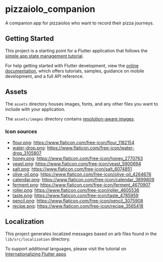 # pizzaiolo_companion

A companion app for pizzaiolos who want to record their pizza journeys.

## Getting Started

This project is a starting point for a Flutter application that follows the
[simple app state management
tutorial](https://flutter.dev/docs/development/data-and-backend/state-mgmt/simple).

For help getting started with Flutter development, view the
[online documentation](https://flutter.dev/docs), which offers tutorials,
samples, guidance on mobile development, and a full API reference.

## Assets

The `assets` directory houses images, fonts, and any other files you want to
include with your application.

The `assets/images` directory contains [resolution-aware
images](https://flutter.dev/docs/development/ui/assets-and-images#resolution-aware).

### Icon sources

- [flour.png](assets/images/icons/flour.png): https://www.flaticon.com/free-icon/flour_1182154
- [water-drop.png](assets/images/icons/water-drop.png): https://www.flaticon.com/free-icon/water-drop_3105807
- [honey.png](assets/images/icons/honey.png): https://www.flaticon.com/free-icon/honey_2770763
- [yeast.png](assets/images/icons/yeast.png): https://www.flaticon.com/free-icon/yeast_5900694
- [salt.png](assets/images/icons/salt.png): https://www.flaticon.com/free-icon/salt_6074851
- [olive-oil.png](assets/images/icons/olive-oil.png): https://www.flaticon.com/free-icon/olive-oil_4264676
- [calendar.png](assets/images/icons/calendar.png): https://www.flaticon.com/free-icon/calendar_3899809
- [ferment.png](assets/images/icons/ferment.png): https://www.flaticon.com/free-icon/ferment_4670907
- [roller.png](assets/images/icons/roller.png): https://www.flaticon.com/free-icon/roller_4605536
- [taste.png](assets/images/icons/taste.png): https://www.flaticon.com/free-icon/taste_4785959
- [pencil.png](assets/images/icons/pencil.png): https://www.flaticon.com/free-icon/pencil_3075908
- [recipe.png](assets/images/icons/recipe.png): https://www.flaticon.com/free-icon/recipe_3565418

## Localization

This project generates localized messages based on arb files found in
the `lib/src/localization` directory.

To support additional languages, please visit the tutorial on
[Internationalizing Flutter
apps](https://flutter.dev/docs/development/accessibility-and-localization/internationalization)
